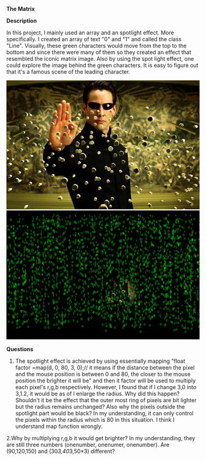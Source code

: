 **The Matrix**

**Description**

In this project, I mainly used an array and an spotlight effect. More specifically. I created an array of text "0" and "1" and called the class
"Line". Visually, these green characters would move from the top to the bottom and since there were many of them so they created an effect that
resembled the iconic matrix image. Also by using the spot light effect, one could explore the image behind the green characters.
It is easy to figure out that it's a famous scene of the leading character.

![](theMatrix0.jpg)
![](april30pic.png)

**Questions**

1. The spotlight effect is achieved by using essentially mapping "float factor =map(d, 0, 80, 3, 0);// it means if the distance between the pixel and the mouse position is between 0 and 80, the closer to the mouse position the brighter it will be" and then it factor will be used to multiply each pixel's r,g,b respectively. However, I found that if I change 3,0 into 3,1.2, it would be as of I enlarge the radius. Why did this happen? Shouldn't it be the effect that the outer most ring of pixels are bit lighter but the radius remains unchanged? Also why the pixels outside the spotlight part would be black? In my understanding, it can only control the pixels within the radius which is 80 in this situation. I think I understand map function wrongly.

2.Why by multiplying r,g,b it would get brighter? In my understanding, they are still three numbers (onenumber, onenumer, onenumber). Are (90,120,150) and (30*3,40*3,50*3) different?
